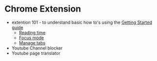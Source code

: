 # Chrome Extension
+ extention 101 - to understand basic how to's using the [Getting Started guide](https://developer.chrome.com/docs/extensions/mv3/getstarted/)
    + [Reading time](https://developer.chrome.com/docs/extensions/mv3/getstarted/tut-reading-time/)
    + [Focus mode](https://developer.chrome.com/docs/extensions/mv3/getstarted/tut-focus-mode/)
    + [Manage tabs](https://developer.chrome.com/docs/extensions/mv3/getstarted/tut-tabs-manager/)
+ Youtube Channel blocker
+ Youtube page translator